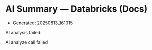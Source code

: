 # AI Summary — Databricks (Docs)

- Generated: 20250813_161015

AI analysis failed:

AI analyze call failed